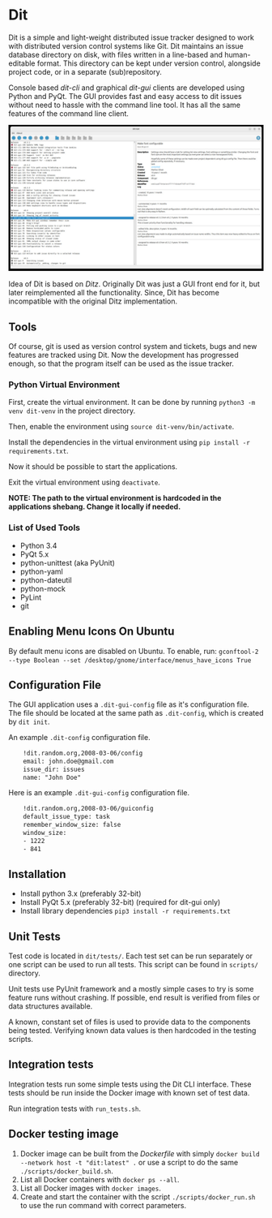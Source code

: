 # Dit

Dit is a simple and light-weight distributed issue tracker designed
to work with distributed version control systems like Git.
Dit maintains an issue database directory on disk, with
files written in a line-based and human-editable format. This
directory can be kept under version control, alongside project code,
or in a separate (sub)repository.

Console based *dit-cli* and graphical *dit-gui* clients are developed using
Python and PyQt. The GUI provides fast and easy access to dit issues without need
to hassle with the command line tool. It has all the same features of the command
line client.

![dit-gui screenshot](dit-gui-screenshot.jpg)

Idea of Dit is based on *Ditz*. Originally Dit was just a GUI front end
for it, but later reimplemented all the functionality. Since, Dit
has become incompatible with the original Ditz implementation.


## Tools

Of course, git is used as version control system and tickets, bugs
and new features are tracked using Dit. Now the development has progressed
enough, so that the program itself can be used as the issue tracker.

### Python Virtual Environment

First, create the virtual environment. It can be done by running
`python3 -m venv dit-venv` in the project directory.

Then, enable the environment using `source dit-venv/bin/activate`.

Install the dependencies in the virtual environment using
`pip install -r requirements.txt`.

Now it should be possible to start the applications.

Exit the virtual environment using `deactivate`.

**NOTE: The path to the virtual environment is hardcoded in
the applications shebang. Change it locally if needed.**

### List of Used Tools

 - Python 3.4
 - PyQt 5.x
 - python-unittest (aka PyUnit)
 - python-yaml
 - python-dateutil
 - python-mock
 - PyLint
 - git

## Enabling Menu Icons On Ubuntu

By default menu icons are disabled on Ubuntu.
To enable, run:
    `gconftool-2 --type Boolean --set /desktop/gnome/interface/menus_have_icons True`


## Configuration File

The GUI application uses a `.dit-gui-config` file as it's configuration file.
The file should be located at the same path as `.dit-config`, which is created
by `dit init`.

An example `.dit-config` configuration file.

```
    !dit.random.org,2008-03-06/config
    email: john.doe@gmail.com
    issue_dir: issues
    name: "John Doe"
```

Here is an example `.dit-gui-config` configuration file.

```
    !dit.random.org,2008-03-06/guiconfig
    default_issue_type: task
    remember_window_size: false
    window_size:
    - 1222
    - 841
```


## Installation

  - Install python 3.x (preferably 32-bit)
  - Install PyQt 5.x (preferably 32-bit) (required for dit-gui only)
  - Install library dependencies `pip3 install -r requirements.txt`

## Unit Tests

Test code is located in `dit/tests/`. Each test set can be run
separately or one script can be used to run all tests. This
script can be found in `scripts/` directory.

Unit tests use PyUnit framework and a mostly simple cases to
try is some feature runs without crashing. If possible, end
result is verified from files or data structures available.

A known, constant set of files is used to provide data to the
components being tested. Verifying known data values is then
hardcoded in the testing scripts.

## Integration tests

Integration tests run some simple tests using the Dit CLI interface.
These tests should be run inside the Docker image with known set
of test data.

Run integration tests with `run_tests.sh`.

## Docker testing image

  1. Docker image can be built from the _Dockerfile_ with simply
     `docker build --network host -t "dit:latest" .` or
     use a script to do the same `./scripts/docker_build.sh`.
  2. List all Docker containers with `docker ps --all`.
  3. List all Docker images with `docker images`.
  4. Create and start the container with the script
     `./scripts/docker_run.sh` to use the run command with correct parameters.
